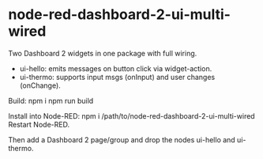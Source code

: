 # node-red-dashboard-2-ui-multi-wired

Two Dashboard 2 widgets in one package with full wiring.

- ui-hello: emits messages on button click via widget-action.
- ui-thermo: supports input msgs (onInput) and user changes (onChange).

Build:
  npm i
  npm run build

Install into Node-RED:
  npm i /path/to/node-red-dashboard-2-ui-multi-wired
  Restart Node-RED.

Then add a Dashboard 2 page/group and drop the nodes ui-hello and ui-thermo.
